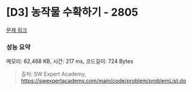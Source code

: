# [D3] 농작물 수확하기 - 2805 

[문제 링크](https://swexpertacademy.com/main/code/problem/problemDetail.do?contestProbId=AV7GLXqKAWYDFAXB) 

### 성능 요약

메모리: 62,468 KB, 시간: 217 ms, 코드길이: 724 Bytes



> 출처: SW Expert Academy, https://swexpertacademy.com/main/code/problem/problemList.do
